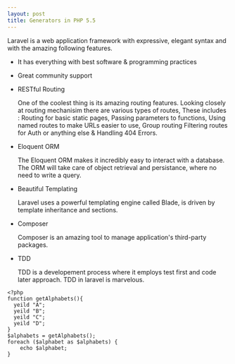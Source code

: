 ```yaml
---
layout: post
title: Generators in PHP 5.5
---
```


Laravel is a web application framework with expressive, elegant syntax and with the amazing following features.

* It has everything with best software & programming practices

* Great community support

* RESTful Routing

	One of the coolest thing is its amazing routing features. Looking closely at routing mechanisim there are various types of routes,
	These includes : Routing for basic static pages, Passing parameters to functions, Using named routes to make URLs easier to use, Group routing
	Filtering routes for Auth or anything else & Handling 404 Errors.

* Eloquent ORM
	
	The Eloquent ORM makes it incredibly easy to interact with a database. The ORM will take care of object retrieval and persistance, where no need to write a query. 

* Beautiful Templating
	
	Laravel uses a powerful templating engine called Blade, is driven by template inheritance and sections.

* Composer

	Composer is an amazing tool to manage application's third-party packages.

* TDD 
	
	TDD is a developement process where it employs test first and code later approach. TDD in laravel is marvelous. 

```
<?php
function getAlphabets(){
  yeild "A";
  yeild "B";
  yeild "C";
  yeild "D";
}
$alphabets = getAlphabets();
foreach ($alphabet as $alphabets) {
    echo $alphabet;
}
```
